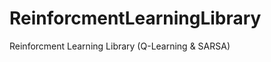 ReinforcmentLearningLibrary
===========================

Reinforcment Learning Library (Q-Learning &amp; SARSA)

